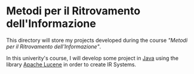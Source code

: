 # Metodi per il Ritrovamento dell'Informazione

This directory will store my projects developed during the course *"Metodi per il Ritrovamento dell'Informazione"*.

In this univerity's course, I will develop some project in [Java](https://www.java.com) using the library [Apache Lucene](https://lucene.apache.org/) in order to create IR Systems.